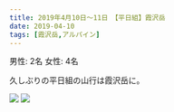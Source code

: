 ```yaml
---
title: 2019年4月10日〜11日　【平日組】霞沢岳
date: 2019-04-10
tags: [霞沢岳,アルパイン]
---
```


男性: 2名
女性: 4名

久しぶりの平日組の山行は霞沢岳に。

![](/2019/04/10/20190410/1.jpg)
![](/2019/04/10/20190410/2.jpg)

